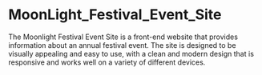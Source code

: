 # MoonLight_Festival_Event_Site
The Moonlight Festival Event Site is a front-end website that provides information about an annual festival event. The site is designed to be visually appealing and easy to use, with a clean and modern design that is responsive and works well on a variety of different devices.
